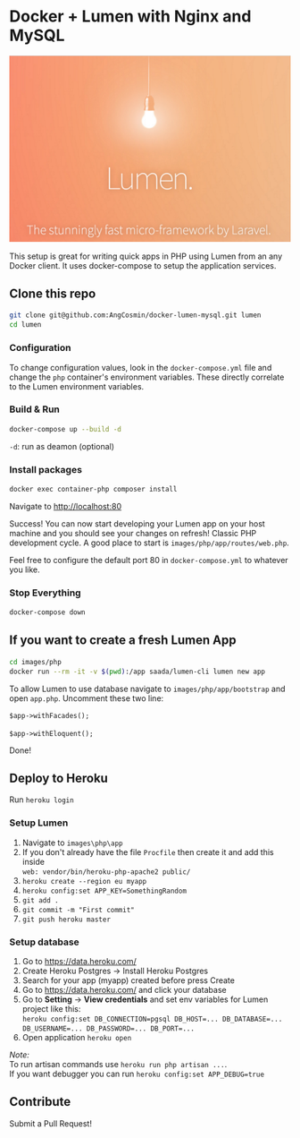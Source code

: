 # Docker + Lumen with Nginx and MySQL

![image](Lumen_splash.png)

This setup is great for writing quick apps in PHP using Lumen from an any Docker client. It uses docker-compose to setup the application services.

## Clone this repo

```bash
git clone git@github.com:AngCosmin/docker-lumen-mysql.git lumen
cd lumen
```

### Configuration

To change configuration values, look in the `docker-compose.yml` file and change the `php` container's environment variables. These directly correlate to the Lumen environment variables.

### Build & Run

```bash
docker-compose up --build -d
```

`-d`: run as deamon (optional)

### Install packages

```bash
docker exec container-php composer install
```

Navigate to [http://localhost:80](http://localhost:80)

Success! You can now start developing your Lumen app on your host machine and you should see your changes on refresh! Classic PHP development cycle. A good place to start is `images/php/app/routes/web.php`.

Feel free to configure the default port 80 in `docker-compose.yml` to whatever you like.

### Stop Everything

```bash
docker-compose down
```

## If you want to create a fresh Lumen App

```bash
cd images/php
docker run --rm -it -v $(pwd):/app saada/lumen-cli lumen new app
```

To allow Lumen to use database navigate to `images/php/app/bootstrap` and open `app.php`. Uncomment these two line:  
```
$app->withFacades();

$app->withEloquent();
```

Done!

## Deploy to Heroku
Run `heroku login`

### Setup Lumen
1. Navigate to `images\php\app`
2. If you don't already have the file `Procfile` then create it and add this inside  
`web: vendor/bin/heroku-php-apache2 public/`
3. `heroku create --region eu myapp`
4. `heroku config:set APP_KEY=SomethingRandom`  
5. `git add .`  
6. `git commit -m "First commit"`  
7. `git push heroku master`  

### Setup database
1. Go to https://data.heroku.com/
2. Create Heroku Postgres -> Install Heroku Postgres
3. Search for your app (myapp) created before press Create
4. Go to https://data.heroku.com/ and click your database
5. Go to **Setting** -> **View credentials** and set env variables for Lumen project like this:  
`heroku config:set DB_CONNECTION=pgsql DB_HOST=... DB_DATABASE=... DB_USERNAME=... DB_PASSWORD=... DB_PORT=...`
6. Open application `heroku open`

*Note:*  
To run artisan commands use `heroku run php artisan ...`.  
If you want debugger you can run `heroku config:set APP_DEBUG=true`

## Contribute

Submit a Pull Request!
